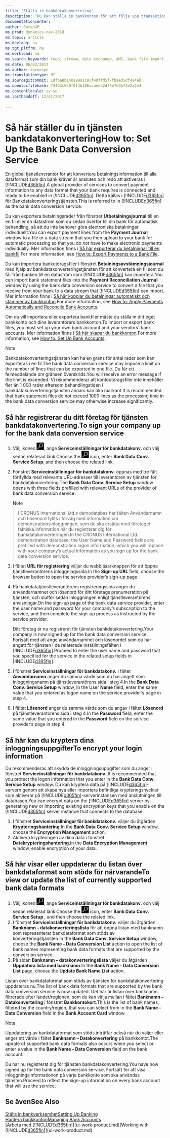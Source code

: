 ```yaml
---
title: "Ställa in bankdatakonvertering"
description: "Du kan ställa in bankkonton för att följa upp transaktioner och importera eller exportera bankfeeder."
documentationcenter: 
author: SorenGP
ms.prod: dynamics-nav-2018
ms.topic: article
ms.devlang: na
ms.tgt_pltfrm: na
ms.workload: na
ms.search.keywords: feed, stream, data exchange, AMC, bank file import, bank file export, re-export, bank transfer, AMC, bank data conversion service, funds transfer
ms.date: 06/02/2017
ms.author: sgroespe
ms.translationtype: HT
ms.sourcegitcommit: 1dfba8b14019991c95f40ffd5f7fbaed5df414eb
ms.openlocfilehash: 74463c029f0f3b396acaeea2df9e7e9b72e2a2e4
ms.contentlocale: sv-se
ms.lasthandoff: 12/01/2017

---
```

# <a name="how-to-set-up-the-bank-data-conversion-service"></a><span data-ttu-id="97157-103">Så här ställer du in tjänsten bankdatakonvertering</span><span class="sxs-lookup"><span data-stu-id="97157-103">How to: Set Up the Bank Data Conversion Service</span></span>
<span data-ttu-id="97157-104">En global tjänstleverantör för att konvertera betalningsinformation till alla dataformat som din bank kräver är ansluten och redo att aktiveras i [!INCLUDE[d365fin](includes/d365fin_md.md)].</span><span class="sxs-lookup"><span data-stu-id="97157-104">A global provider of services to convert payment information to any data format that your bank requires is connected and ready to be enabled in [!INCLUDE[d365fin](includes/d365fin_md.md)].</span></span> <span data-ttu-id="97157-105">Detta kallas i [!INCLUDE[d365fin](includes/d365fin_md.md)] för Bankdatakonverteringstjänsten.</span><span class="sxs-lookup"><span data-stu-id="97157-105">This is referred to in [!INCLUDE[d365fin](includes/d365fin_md.md)] as the bank data conversion service.</span></span>

<span data-ttu-id="97157-106">Du kan exportera betalningsrader från fönstret **Utbetalningsjournal** till en en fil eller en dataström som du sedan överför till din bank för automatisk behandling, så att du inte behöver göra electroniska betalningar individuellt.</span><span class="sxs-lookup"><span data-stu-id="97157-106">You can export payment lines from the **Payment Journal** window to a file or a data stream that you then upload to your bank for automatic processing so that you do not have to make electronic payments individually.</span></span> <span data-ttu-id="97157-107">Mer information finns i [Så här exporterar du betalningar till en bankfil](payables-how-export-payments-bank-file.md).</span><span class="sxs-lookup"><span data-stu-id="97157-107">For more information, see [How to: Export Payments to a Bank File](payables-how-export-payments-bank-file.md).</span></span>

<span data-ttu-id="97157-108">Du kan importera bankutdragsfiler i fönstret **Betalningsavstämningsjournal** med hjälp av bankdatakonverteringstjänsten för att konvertera en fil som du får från banken till en dataström som [!INCLUDE[d365fin](includes/d365fin_md.md)] kan importera.</span><span class="sxs-lookup"><span data-stu-id="97157-108">You can import bank statement files into the **Payment Reconciliation Journal** window by using the bank data conversion service to convert a file that you receive from your bank to a data stream that [!INCLUDE[d365fin](includes/d365fin_md.md)] can import.</span></span> <span data-ttu-id="97157-109">Mer information finns i [Så här kopplar du betalningar automatiskt och stämmer av bankkonton](receivables-apply-payments-auto-reconcile-bank-accounts.md).</span><span class="sxs-lookup"><span data-stu-id="97157-109">For more information, see [How to: Apply Payments Automatically and Reconcile Bank Accounts](receivables-apply-payments-auto-reconcile-bank-accounts.md).</span></span>

<span data-ttu-id="97157-110">Om du vill importera eller exportera bankfiler måste du ställa in ditt eget bankkonto och dina leverantörers bankkonton.</span><span class="sxs-lookup"><span data-stu-id="97157-110">To import or export bank files, you must set up your own bank account and your vendors' bank accounts.</span></span> <span data-ttu-id="97157-111">Mer information finns i [Så här skapar du bankkonton](bank-how-setup-bank-accounts.md).</span><span class="sxs-lookup"><span data-stu-id="97157-111">For more information, see [How to: Set Up Bank Accounts](bank-how-setup-bank-accounts.md).</span></span>

> [!NOTE]  
>   <span data-ttu-id="97157-112">Bankdatakonverteringstjänsten kan ha en gräns för antal rader som kan exporteras i en fil.</span><span class="sxs-lookup"><span data-stu-id="97157-112">The bank data conversion service may impose a limit on the number of lines that can be exported in one file.</span></span> <span data-ttu-id="97157-113">Du får ett felmeddelande om gränsen överskrids.</span><span class="sxs-lookup"><span data-stu-id="97157-113">You will receive an error message if the limit is exceeded.</span></span> <span data-ttu-id="97157-114">Vi rekommenderar att kontoutdragsfiler inte innehåller fler än 1 000 rader eftersom behandlingstiden i bankdatakonverteringstjänsten annars kan öka markant.</span><span class="sxs-lookup"><span data-stu-id="97157-114">It is recommended that bank statement files do not exceed 1000 lines as the processing time in the bank data conversion service may otherwise increase significantly.</span></span>

## <a name="to-sign-your-company-up-for-the-bank-data-conversion-service"></a><span data-ttu-id="97157-115">Så här registrerar du ditt företag för tjänsten bankdatakonvertering.</span><span class="sxs-lookup"><span data-stu-id="97157-115">To sign your company up for the bank data conversion service</span></span>
1. <span data-ttu-id="97157-116">Välj ikonen ![Söka efter sida eller rapport](media/ui-search/search_small.png "ikonen Söka efter sida eller rapport"), ange **Serviceinställningar för bankdatakonv.** och välj sedan relaterad länk.</span><span class="sxs-lookup"><span data-stu-id="97157-116">Choose the ![Search for Page or Report](media/ui-search/search_small.png "Search for Page or Report icon") icon, enter **Bank Data Conv. Service Setup**, and then choose the related link.</span></span>  
2. <span data-ttu-id="97157-117">Fönstret **Serviceinställningar för bankdatakonv.** öppnas med tre fält förifyllda med relevanta URL-adresser till leverantören av tjänsten för bankdatakonvertering.</span><span class="sxs-lookup"><span data-stu-id="97157-117">The **Bank Data Conv. Service Setup** window opens with three fields prefilled with relevant URLs of the provider of bank data conversion service.</span></span>

    > [!NOTE]  
>   <span data-ttu-id="97157-118">I CRONUS International Ltd:s demodatabas har fälten Användarnamn och Lösenord fyllts i förväg med information om demonstrationsinloggningen, som du ska ersätta med företaget faktiska information när du registrerar dig för bankdatakonverteringen.</span><span class="sxs-lookup"><span data-stu-id="97157-118">In the CRONUS International Ltd. demonstration database, the User Name and Password fields are prefilled with demonstration logon information, which you will replace with your company’s actual information as you sign up for the bank data conversion service.</span></span>
3. <span data-ttu-id="97157-119">I fältet **URL för registrering** väljer du webbläsarknappen för att öppna tjänstleverantörens inloggningssida.</span><span class="sxs-lookup"><span data-stu-id="97157-119">In the **Sign-up URL** field, choose the browser button to open the service provider’s sign-up page.</span></span>  
4. <span data-ttu-id="97157-120">På bankdatatjänstleverantörens registreringssida anger du användarnamnet och lösenord för ditt företags prenumeration på tjänsten, och slutför sedan inloggningen enligt tjänstleverantörens anvisningar.</span><span class="sxs-lookup"><span data-stu-id="97157-120">On the sign-up page of the bank data service provider, enter the user name and password for your company’s subscription to the service, and then complete the sign-up process as instructed by the service provider.</span></span>

    <span data-ttu-id="97157-121">Ditt företag är nu registrerat för tjänsten bankdatakonvertering.</span><span class="sxs-lookup"><span data-stu-id="97157-121">Your company is now signed up for the bank data conversion service.</span></span> <span data-ttu-id="97157-122">Fortsätt med att ange användarnamnet och lösenordet som du har angett för tjänsten i de relaterade inställningsfälten i [!INCLUDE[d365fin](includes/d365fin_md.md)].</span><span class="sxs-lookup"><span data-stu-id="97157-122">Proceed to enter the user name and password that you specified for the service in the related setup fields in [!INCLUDE[d365fin](includes/d365fin_md.md)].</span></span>
5. <span data-ttu-id="97157-123">I fönstret **Serviceinställningar för bankdatakonv.** i fältet **Användarnamn** anger du samma värde som du har angett som inloggningsnamn på tjänstleverantörens sida i steg 4.</span><span class="sxs-lookup"><span data-stu-id="97157-123">In the **Bank Data Conv. Service Setup** window, in the User **Name** field, enter the same value that you entered as logon name on the service provider’s page in step 4.</span></span>
6. <span data-ttu-id="97157-124">I fältet **Lösenord** anger du samma värde som du angav i fältet **Lösenord** på tjänstleverantörens sida i steg 4.</span><span class="sxs-lookup"><span data-stu-id="97157-124">In the **Password** field, enter the same value that you entered in the **Password** field on the service provider’s page in step 4.</span></span>

## <a name="to-encrypt-your-login-information"></a><span data-ttu-id="97157-125">Så här kan du kryptera dina inloggningsuppgifter</span><span class="sxs-lookup"><span data-stu-id="97157-125">To encrypt your login information</span></span>
<span data-ttu-id="97157-126">Du rekommenderas att skydda de inloggningsuppgifter som du anger i fönstret **Serviceinställningar för bankdatakonv.**.</span><span class="sxs-lookup"><span data-stu-id="97157-126">It is recommended that you protect the logon information that you enter in the **Bank Data Conv. Service Setup** window.</span></span> <span data-ttu-id="97157-127">Du kan kryptera data på [!INCLUDE[d365fin](includes/d365fin_md.md)]-servern genom att skapa nya eller importera befintliga krypteringsnycklar som aktiverar på [!INCLUDE[d365fin](includes/d365fin_md.md)]-serverinstansen med anslutningen till databasen.</span><span class="sxs-lookup"><span data-stu-id="97157-127">You can encrypt data on the [!INCLUDE[d365fin](includes/d365fin_md.md)] server by generating new or importing existing encryption keys that you enable on the [!INCLUDE[d365fin](includes/d365fin_md.md)] server instance that connects to the database.</span></span>

1. <span data-ttu-id="97157-128">I fönstret **Serviceinställningar för bankdatakonv.** väljer du åtgärden **Krypteringshantering**.</span><span class="sxs-lookup"><span data-stu-id="97157-128">In the **Bank Data Conv. Service Setup** window, choose the **Encryption Management** action.</span></span>
2. <span data-ttu-id="97157-129">Aktivera krypteringen av dina data i fönstret **Datakrypteringshantering**.</span><span class="sxs-lookup"><span data-stu-id="97157-129">In the **Data Encryption Management** window, enable encryption of your data.</span></span>

## <a name="to-view-or-update-the-list-of-currently-supported-bank-data-formats"></a><span data-ttu-id="97157-130">Så här visar eller uppdaterar du listan över bankdataformat som stöds för närvarande</span><span class="sxs-lookup"><span data-stu-id="97157-130">To view or update the list of currently supported bank data formats</span></span>
1. <span data-ttu-id="97157-131">Välj ikonen ![Söka efter sida eller rapport](media/ui-search/search_small.png "ikonen Söka efter sida eller rapport"), ange **Serviceinställningar för bankdatakonv.** och välj sedan relaterad länk.</span><span class="sxs-lookup"><span data-stu-id="97157-131">Choose the ![Search for Page or Report](media/ui-search/search_small.png "Search for Page or Report icon") icon, enter **Bank Data Conv. Service Setup** , and then choose the related link.</span></span>
2. <span data-ttu-id="97157-132">I fönstret **Serviceinställningar för bankdatakonv.** väljer du åtgärden **Banknamn – datakonverteringslista** för att öppna listan med banknamn som representerar bankdataformat som stöds av konverteringstjänsten.</span><span class="sxs-lookup"><span data-stu-id="97157-132">In the **Bank Data Conv. Service Setup** window, choose the **Bank Name - Data Conversion List** action to open the list of bank names representing bank data formats that are supported by the conversion service.</span></span>
3. <span data-ttu-id="97157-133">På sidan **Banknamn – datakonverteringslista** väljer du åtgärden **Uppdatera lista med banknamn**.</span><span class="sxs-lookup"><span data-stu-id="97157-133">In the **Bank Name - Data Conversion List** page, choose the **Update Bank Name List** action.</span></span>

<span data-ttu-id="97157-134">Listan över bankdataformat som stöds av tjänsten för bankdatakonvertering uppdateras nu.</span><span class="sxs-lookup"><span data-stu-id="97157-134">The list of bank data formats that are supported by the bank data conversion service is now updated.</span></span> <span data-ttu-id="97157-135">Det här är listan över banknamn, filtrerade efter landet/regionen, som du kan välja mellan i fältet **Banknamn – Datakonvertering** i fönstret **Bankkontokort**.</span><span class="sxs-lookup"><span data-stu-id="97157-135">This is the list of bank names, filtered by the country/region, that you can select from in the **Bank Name - Data Conversion** field in the **Bank Account Card** window.</span></span>

> [!NOTE]  
>   <span data-ttu-id="97157-136">Uppdatering av bankdataformat som stöds inträffar också när du väljer eller anger ett värde i fältet **Banknamn – Datakonvertering** på bankkontot.</span><span class="sxs-lookup"><span data-stu-id="97157-136">The update of supported bank data formats also occurs when you select or enter a value in the **Bank Name - Data Conversion** field on the bank account.</span></span>

<span data-ttu-id="97157-137">Du har nu registrerat dig för tjänsten bankdatakonvertering.</span><span class="sxs-lookup"><span data-stu-id="97157-137">You have now signed up for the bank data conversion service.</span></span> <span data-ttu-id="97157-138">Fortsätt för att visa inloggningsinformationen på varje bankkonto som ska användas tjänsten.</span><span class="sxs-lookup"><span data-stu-id="97157-138">Proceed to reflect the sign-up information on every bank account that will use the service.</span></span>

## <a name="see-also"></a><span data-ttu-id="97157-139">Se även</span><span class="sxs-lookup"><span data-stu-id="97157-139">See Also</span></span>
[<span data-ttu-id="97157-140">Ställa in bankverksamhet</span><span class="sxs-lookup"><span data-stu-id="97157-140">Setting Up Banking</span></span>](bank-setup-banking.md)  
[<span data-ttu-id="97157-141">Hantera bankkonton</span><span class="sxs-lookup"><span data-stu-id="97157-141">Managing Bank Accounts</span></span>](bank-manage-bank-accounts.md)  
<span data-ttu-id="97157-142">[Arbeta med [!INCLUDE[d365fin](includes/d365fin_md.md)]](ui-work-product.md)</span><span class="sxs-lookup"><span data-stu-id="97157-142">[Working with [!INCLUDE[d365fin](includes/d365fin_md.md)]](ui-work-product.md)</span></span>

